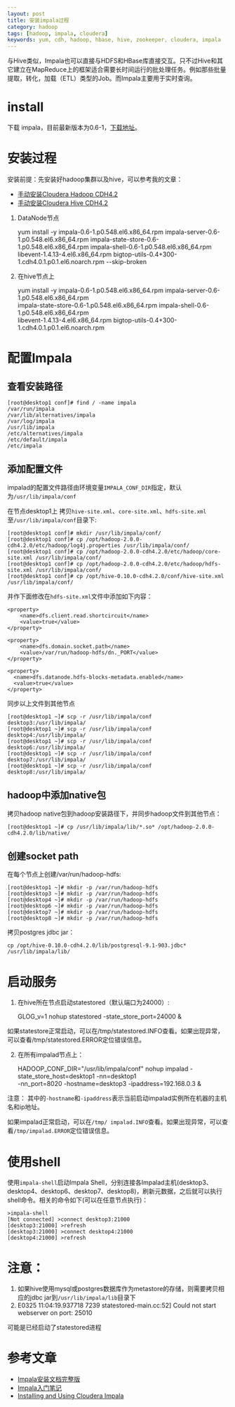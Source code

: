 ```yaml
---
layout: post
title: 安装impala过程
category: hadoop
tags: [hadoop, impala, cloudera]
keywords: yum, cdh, hadoop, hbase, hive, zookeeper, cloudera, impala
---
```


与Hive类似，Impala也可以直接与HDFS和HBase库直接交互。只不过Hive和其它建立在MapReduce上的框架适合需要长时间运行的批处理任务。例如那些批量提取，转化，加载（ETL）类型的Job。而Impala主要用于实时查询。

# install

下载 impala，目前最新版本为0.6-1，[下载地址](http://beta.cloudera.com/impala/redhat/6/x86_64/impala/0/RPMS/x86_64/)。

# 安装过程
安装前提：先安装好hadoop集群以及hive，可以参考我的文章：

* [手动安装Cloudera Hadoop CDH4.2](http://blog.javachen.com/Hadoop/2013/03/24/manual-install-Cloudera-Hadoop-CDH4.2.html)
* [手动安装Cloudera Hive CDH4.2](http://blog.javachen.com/Hadoop/2013/03/24/manual-install-Cloudera-hive-CDH4.2.html)

1. DataNode节点

	yum install -y impala-0.6-1.p0.548.el6.x86_64.rpm	impala-server-0.6-1.p0.548.el6.x86_64.rpm impala-state-store-0.6-1.p0.548.el6.x86_64.rpm 	impala-shell-0.6-1.p0.548.el6.x86_64.rpm libevent-1.4.13-4.el6.x86_64.rpm bigtop-utils-0.4+300-1.cdh4.0.1.p0.1.el6.noarch.rpm --skip-broken

2. 在hive节点上

	yum install -y impala-0.6-1.p0.548.el6.x86_64.rpm	impala-server-0.6-1.p0.548.el6.x86_64.rpm \
	impala-state-store-0.6-1.p0.548.el6.x86_64.rpm 	impala-shell-0.6-1.p0.548.el6.x86_64.rpm \
	libevent-1.4.13-4.el6.x86_64.rpm 	bigtop-utils-0.4+300-1.cdh4.0.1.p0.1.el6.noarch.rpm

# 配置Impala
## 查看安装路径

	[root@desktop1 conf]# find / -name impala
	/var/run/impala
	/var/lib/alternatives/impala
	/var/log/impala
	/usr/lib/impala
	/etc/alternatives/impala
	/etc/default/impala
	/etc/impala

## 添加配置文件
impalad的配置文件路径由环境变量`IMPALA_CONF_DIR`指定，默认为`/usr/lib/impala/conf`

在节点desktop1上 拷贝`hive-site.xml`、`core-site.xml`、`hdfs-site.xml`至`/usr/lib/impala/conf`目录下:

	[root@desktop1 conf]# mkdir /usr/lib/impala/conf/
	[root@desktop1 conf]# cp /opt/hadoop-2.0.0-cdh4.2.0/etc/hadoop/log4j.properties /usr/lib/impala/conf/
	[root@desktop1 conf]# cp /opt/hadoop-2.0.0-cdh4.2.0/etc/hadoop/core-site.xml /usr/lib/impala/conf/
	[root@desktop1 conf]# cp /opt/hadoop-2.0.0-cdh4.2.0/etc/hadoop/hdfs-site.xml /usr/lib/impala/conf/
	[root@desktop1 conf]# cp /opt/hive-0.10.0-cdh4.2.0/conf/hive-site.xml /usr/lib/impala/conf/

并作下面修改在`hdfs-site.xml`文件中添加如下内容：

	<property>
	    <name>dfs.client.read.shortcircuit</name>
	    <value>true</value>
	</property>
	 
	<property>
	    <name>dfs.domain.socket.path</name>
	    <value>/var/run/hadoop-hdfs/dn._PORT</value>
	</property>

	<property>
	  <name>dfs.datanode.hdfs-blocks-metadata.enabled</name>
	  <value>true</value>
	</property>

同步以上文件到其他节点

	[root@desktop1 ~]# scp -r /usr/lib/impala/conf desktop3:/usr/lib/impala/
	[root@desktop1 ~]# scp -r /usr/lib/impala/conf desktop4:/usr/lib/impala/
	[root@desktop1 ~]# scp -r /usr/lib/impala/conf desktop6:/usr/lib/impala/
	[root@desktop1 ~]# scp -r /usr/lib/impala/conf desktop7:/usr/lib/impala/
	[root@desktop1 ~]# scp -r /usr/lib/impala/conf desktop8:/usr/lib/impala/

## hadoop中添加native包
拷贝hadoop native包到hadoop安装路径下，并同步hadoop文件到其他节点：

	[root@desktop1 ~]# cp /usr/lib/impala/lib/*.so* /opt/hadoop-2.0.0-cdh4.2.0/lib/native/

## 创建socket path
在每个节点上创建/var/run/hadoop-hdfs:

	[root@desktop1 ~]# mkdir -p /var/run/hadoop-hdfs
	[root@desktop3 ~]# mkdir -p /var/run/hadoop-hdfs
	[root@desktop4 ~]# mkdir -p /var/run/hadoop-hdfs
	[root@desktop6 ~]# mkdir -p /var/run/hadoop-hdfs
	[root@desktop7 ~]# mkdir -p /var/run/hadoop-hdfs
	[root@desktop8 ~]# mkdir -p /var/run/hadoop-hdfs

拷贝postgres jdbc jar：

	cp /opt/hive-0.10.0-cdh4.2.0/lib/postgresql-9.1-903.jdbc* /usr/lib/impala/lib/

# 启动服务
1. 在hive所在节点启动statestored（默认端口为24000）:

	GLOG_v=1 nohup statestored -state_store_port=24000 &

如果statestore正常启动，可以在/tmp/statestored.INFO查看。如果出现异常，可以查看/tmp/statestored.ERROR定位错误信息。

2. 在所有impalad节点上：

	HADOOP_CONF_DIR="/usr/lib/impala/conf" nohup impalad -state_store_host=desktop1 -nn=desktop1 \
		-nn_port=8020 -hostname=desktop3 -ipaddress=192.168.0.3 &

注意： 其中的`-hostname`和`-ipaddress`表示当前启动impalad实例所在机器的主机名和ip地址。

如果impalad正常启动，可以在`/tmp/ impalad.INFO`查看。如果出现异常，可以查看`/tmp/impalad.ERROR`定位错误信息。

# 使用shell
使用`impala-shell`启动Impala Shell，分别连接各Impalad主机(desktop3、desktop4、desktop6、desktop7、desktop8)，刷新元数据，之后就可以执行shell命令。相关的命令如下(可以在任意节点执行)：

	>impala-shell
	[Not connected] >connect desktop3:21000
	[desktop3:21000] >refresh
	[desktop3:21000] >connect desktop4:21000
	[desktop4:21000] >refresh

# 注意：
1. 如果hive使用mysql或postgres数据库作为metastore的存储，则需要拷贝相应的jdbc jar到`/usr/lib/impala/lib`目录下
2. E0325 11:04:19.937718  7239 statestored-main.cc:52] Could not start webserver on port: 25010
 
可能是已经启动了statestored进程

# 参考文章
* [Impala安装文档完整版](http://yuntai.1kapp.com/?p=904)
* [Impala入门笔记](http://tech.uc.cn/?p=817)
* [Installing and Using Cloudera Impala](https://ccp.cloudera.com/display/IMPALA10BETADOC/Installing+and+Using+Cloudera+Impala)

